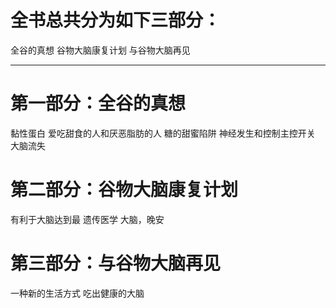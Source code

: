 # 全书总共分为如下三部分：

 全谷的真想
 谷物大脑康复计划
 与谷物大脑再见

***

# 第一部分：全谷的真想

黏性蛋白
爱吃甜食的人和厌恶脂肪的人
糖的甜蜜陷阱
神经发生和控制主控开关
大脑流失

# 第二部分：谷物大脑康复计划

有利于大脑达到最
遗传医学
大脑，晚安

# 第三部分：与谷物大脑再见

一种新的生活方式
吃出健康的大脑